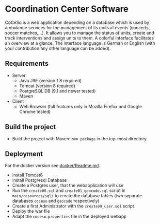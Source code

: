# Coordination Center Software

CoCeSo is a web application depending on a database which is used by ambulance services
for the management of its units at events (concerts, soccer matches,...).
It allows you to manage the status of units, create and track interventions and assign units to them.
A colorful interface facilitates an overview at a glance.
The interface language is German or English (with your contribution any other language can be added).

## Requirements

* Server
  * Java JRE (version 1.8 required)
  * Tomcat (version 8 required)
  * PostgreSQL DB (9.1 and newer tested)
  * Maven
* Client
  * Web Browser (full features only in Mozilla Firefox and Google Chrome tested)

## Build the project

* Build the project with Maven: `mvn package` in the top-most directory.

## Deployment

For the docker version see [docker/Readme.md](docker/Readme.md).

* Install Tomcat8
* Install Postgresql Database
* Create a Postgres user, that the webapplication will use
* Run the `create00.sql` and `create01_geocode.sql` script in `main/resources/sql/` to create the database tables (two separate databases `coceso` and `geocode` respectively)
* Create a first Administrator with the `create99_user.sql` script
* Deploy the war file
* Adapt the `coceso.properties` file in the deployed webapp

